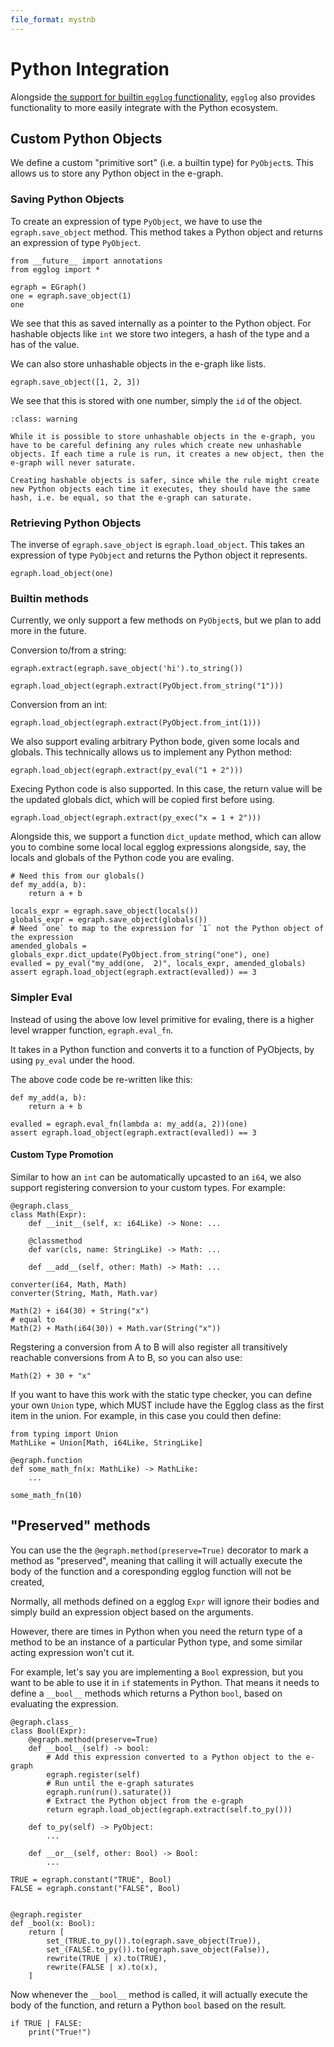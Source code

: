 ```yaml
---
file_format: mystnb
---
```


# Python Integration

Alongside [the support for builtin `egglog` functionality](./egglog-translation.md), `egglog` also provides functionality to more easily integrate with the Python ecosystem.

## Custom Python Objects

We define a custom "primitive sort" (i.e. a builtin type) for `PyObject`s. This allows us to store any Python object in the e-graph.

### Saving Python Objects

To create an expression of type `PyObject`, we have to use the `egraph.save_object` method. This method takes a Python object and returns an expression of type `PyObject`.

```{code-cell} python
from __future__ import annotations
from egglog import *

egraph = EGraph()
one = egraph.save_object(1)
one
```

We see that this as saved internally as a pointer to the Python object. For hashable objects like `int` we store two integers, a hash of the type and a has of the value.

We can also store unhashable objects in the e-graph like lists.

```{code-cell} python
egraph.save_object([1, 2, 3])
```

We see that this is stored with one number, simply the `id` of the object.

```{admonition} Mutable Objects
:class: warning

While it is possible to store unhashable objects in the e-graph, you have to be careful defining any rules which create new unhashable objects. If each time a rule is run, it creates a new object, then the e-graph will never saturate.

Creating hashable objects is safer, since while the rule might create new Python objects each time it executes, they should have the same hash, i.e. be equal, so that the e-graph can saturate.
```

### Retrieving Python Objects

The inverse of `egraph.save_object` is `egraph.load_object`. This takes an expression of type `PyObject` and returns the Python object it represents.

```{code-cell} python
egraph.load_object(one)
```

### Builtin methods

Currently, we only support a few methods on `PyObject`s, but we plan to add more in the future.

Conversion to/from a string:

```{code-cell} python
egraph.extract(egraph.save_object('hi').to_string())
```

```{code-cell} python
egraph.load_object(egraph.extract(PyObject.from_string("1")))
```

Conversion from an int:

```{code-cell} python
egraph.load_object(egraph.extract(PyObject.from_int(1)))
```

We also support evaling arbitrary Python bode, given some locals and globals. This technically allows us to implement any Python method:

```{code-cell} python
egraph.load_object(egraph.extract(py_eval("1 + 2")))
```

Execing Python code is also supported. In this case, the return value will be the updated globals dict, which will be copied first before using.

```{code-cell} python
egraph.load_object(egraph.extract(py_exec("x = 1 + 2")))
```

Alongside this, we support a function `dict_update` method, which can allow you to combine some local local egglog expressions alongside, say, the locals and globals of the Python code you are evaling.

```{code-cell} python
# Need this from our globals()
def my_add(a, b):
    return a + b

locals_expr = egraph.save_object(locals())
globals_expr = egraph.save_object(globals())
# Need `one` to map to the expression for `1` not the Python object of the expression
amended_globals = globals_expr.dict_update(PyObject.from_string("one"), one)
evalled = py_eval("my_add(one,  2)", locals_expr, amended_globals)
assert egraph.load_object(egraph.extract(evalled)) == 3
```

### Simpler Eval

Instead of using the above low level primitive for evaling, there is a higher level wrapper function, `egraph.eval_fn`.

It takes in a Python function and converts it to a function of PyObjects, by using `py_eval`
under the hood.

The above code code be re-written like this:

```{code-cell} python
def my_add(a, b):
    return a + b

evalled = egraph.eval_fn(lambda a: my_add(a, 2))(one)
assert egraph.load_object(egraph.extract(evalled)) == 3
```

#### Custom Type Promotion

Similar to how an `int` can be automatically upcasted to an `i64`, we also support registering conversion to your custom types. For example:

```{code-cell} python
@egraph.class_
class Math(Expr):
    def __init__(self, x: i64Like) -> None: ...

    @classmethod
    def var(cls, name: StringLike) -> Math: ...

    def __add__(self, other: Math) -> Math: ...

converter(i64, Math, Math)
converter(String, Math, Math.var)

Math(2) + i64(30) + String("x")
# equal to
Math(2) + Math(i64(30)) + Math.var(String("x"))
```

Regstering a conversion from A to B will also register all transitively reachable conversions from A to B, so you can also use:

```{code-cell} python
Math(2) + 30 + "x"
```

If you want to have this work with the static type checker, you can define your own `Union` type, which MUST include
have the Egglog class as the first item in the union. For example, in this case you could then define:

```{code-cell} python
from typing import Union
MathLike = Union[Math, i64Like, StringLike]

@egraph.function
def some_math_fn(x: MathLike) -> MathLike:
    ...

some_math_fn(10)
```

## "Preserved" methods

You can use the the `@egraph.method(preserve=True)` decorator to mark a method as "preserved", meaning that calling it will actually execute the body of the function and a coresponding egglog function will not be created,

Normally, all methods defined on a egglog `Expr` will ignore their bodies and simply build an expression object based on the arguments.

However, there are times in Python when you need the return type of a method to be an instance of a particular Python type, and some similar acting expression won't cut it.

For example, let's say you are implementing a `Bool` expression, but you want to be able to use it in `if` statements in Python. That means it needs to define a `__bool__` methods which returns a Python `bool`, based on evaluating the expression.

```{code-cell} python
@egraph.class_
class Bool(Expr):
    @egraph.method(preserve=True)
    def __bool__(self) -> bool:
        # Add this expression converted to a Python object to the e-graph
        egraph.register(self)
        # Run until the e-graph saturates
        egraph.run(run().saturate())
        # Extract the Python object from the e-graph
        return egraph.load_object(egraph.extract(self.to_py()))

    def to_py(self) -> PyObject:
        ...

    def __or__(self, other: Bool) -> Bool:
        ...

TRUE = egraph.constant("TRUE", Bool)
FALSE = egraph.constant("FALSE", Bool)


@egraph.register
def _bool(x: Bool):
    return [
        set_(TRUE.to_py()).to(egraph.save_object(True)),
        set_(FALSE.to_py()).to(egraph.save_object(False)),
        rewrite(TRUE | x).to(TRUE),
        rewrite(FALSE | x).to(x),
    ]
```

Now whenever the `__bool__` method is called, it will actually execute the body of the function, and return a Python `bool` based on the result.

```{code-cell} python
if TRUE | FALSE:
    print("True!")
```
